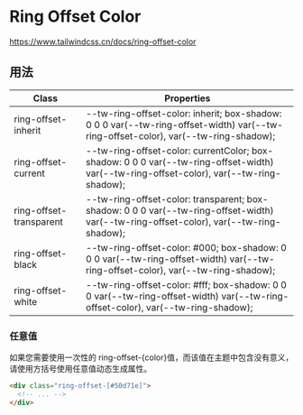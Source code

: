 # Ring Offset Color

<https://www.tailwindcss.cn/docs/ring-offset-color>

## 用法

| Class | Properties |
| --- | --- |
| ring-offset-inherit | --tw-ring-offset-color: inherit; box-shadow: 0 0 0 var(--tw-ring-offset-width) var(--tw-ring-offset-color), var(--tw-ring-shadow); |
| ring-offset-current | --tw-ring-offset-color: currentColor; box-shadow: 0 0 0 var(--tw-ring-offset-width) var(--tw-ring-offset-color), var(--tw-ring-shadow); |
| ring-offset-transparent | --tw-ring-offset-color: transparent; box-shadow: 0 0 0 var(--tw-ring-offset-width) var(--tw-ring-offset-color), var(--tw-ring-shadow); |
| ring-offset-black | --tw-ring-offset-color: #000; box-shadow: 0 0 0 var(--tw-ring-offset-width) var(--tw-ring-offset-color), var(--tw-ring-shadow); |
| ring-offset-white | --tw-ring-offset-color: #fff; box-shadow: 0 0 0 var(--tw-ring-offset-width) var(--tw-ring-offset-color), var(--tw-ring-shadow); |

### 任意值

如果您需要使用一次性的 ring-offset-{color}值，而该值在主题中包含没有意义，请使用方括号使用任意值动态生成属性。

```html
<div class="ring-offset-[#50d71e]">
  <!-- ... -->
</div>
```
